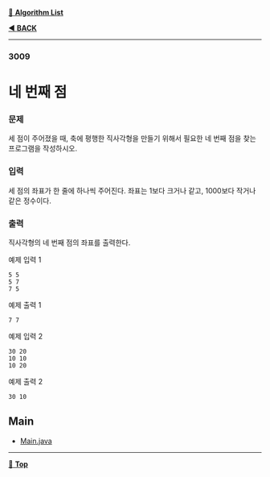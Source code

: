 [:file_folder: **Algorithm List**](https://github.com/dlalstj0213/Study.Algorithm_Java)

[:arrow_backward: **BACK**](../)

---

### 3009

# 네 번째 점

### 문제

세 점이 주어졌을 때, 축에 평행한 직사각형을 만들기 위해서 필요한 네 번째 점을 찾는 프로그램을 작성하시오.

### 입력

세 점의 좌표가 한 줄에 하나씩 주어진다. 좌표는 1보다 크거나 같고, 1000보다 작거나 같은 정수이다.

### 출력

직사각형의 네 번째 점의 좌표를 출력한다.

예제 입력 1 
```
5 5
5 7
7 5
```
예제 출력 1 
```
7 7
```
예제 입력 2 
```
30 20
10 10
10 20
```
예제 출력 2 
```
30 10
```

## Main

- [Main.java](./Main.java)

---

[:arrow_up_small: **Top**](#)